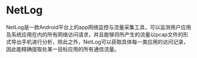 # NetLog
NetLog是一款Android平台上的app网络监控与流量采集工具，可以监测用户应用及系统应用在内的所有网络访问请求，并且能够将所产生的流量以pcap文件的形式导出手机进行分析，除此之外，NetLog可以获取具体每一类应用的访问记录，因此能精确提取处某一目标应用的所有通信流量。
